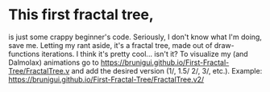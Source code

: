 # This first fractal tree,
is just some crappy beginner's code.
Seriously, I don't know what I'm doing, save me.
Letting my rant aside,
it's a fractal tree, made out of draw-functions iterations.
I think it's pretty cool... isn't it?
To visualize my (and Dalmolax) animations go to https://brunigui.github.io/First-Fractal-Tree/FractalTree.v and add the desired version (1/, 1.5/ 2/, 3/, etc.).
Example: https://brunigui.github.io/First-Fractal-Tree/FractalTree.v2/
